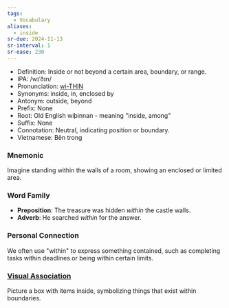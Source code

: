 ```yaml
---
tags:
  - Vocabulary
aliases:
  - inside
sr-due: 2024-11-13
sr-interval: 1
sr-ease: 230
---
```


- Definition: Inside or not beyond a certain area, boundary, or range.
- IPA: /wɪˈðɪn/
- Pronunciation: [wi-THIN](https://www.google.com/search?q=how+to+pronounce+within)
- Synonyms: inside, in, enclosed by
- Antonym: outside, beyond
- Prefix: None
- Root: Old English wiþinnan - meaning "inside, among"
- Suffix: None
- Connotation: Neutral, indicating position or boundary.
- Vietnamese: Bên trong

### Mnemonic

Imagine standing within the walls of a room, showing an enclosed or limited area.

### Word Family

- **Preposition**: The treasure was hidden *within* the castle walls.
- **Adverb**: He searched *within* for the answer.

### Personal Connection

We often use "within" to express something contained, such as completing tasks within deadlines or being within certain limits.

### [Visual Association](https://www.google.com/search?tbm=isch&q=within)

Picture a box with items inside, symbolizing things that exist within boundaries.
